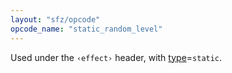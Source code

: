 ```yaml
---
layout: "sfz/opcode"
opcode_name: "static_random_level"
---
```

Used under the `‹effect›` header, with [type]=`static`.


[type]: type#static
